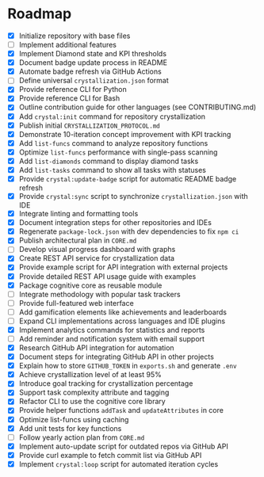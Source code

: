 # Roadmap

- [x] Initialize repository with base files
- [ ] Implement additional features
- [x] Implement Diamond state and KPI thresholds
- [x] Document badge update process in README
- [x] Automate badge refresh via GitHub Actions
- [ ] Define universal `crystallization.json` format
- [x] Provide reference CLI for Python
- [x] Provide reference CLI for Bash
- [x] Outline contribution guide for other languages (see CONTRIBUTING.md)
- [x] Add `crystal:init` command for repository crystallization
- [x] Publish initial `CRYSTALLIZATION_PROTOCOL.md`
- [x] Demonstrate 10-iteration concept improvement with KPI tracking
- [x] Add `list-funcs` command to analyze repository functions
- [x] Optimize `list-funcs` performance with single-pass scanning
- [x] Add `list-diamonds` command to display diamond tasks
- [x] Add `list-tasks` command to show all tasks with statuses
- [x] Provide `crystal:update-badge` script for automatic README badge refresh
- [x] Provide `crystal:sync` script to synchronize `crystallization.json` with IDE
- [x] Integrate linting and formatting tools
- [x] Document integration steps for other repositories and IDEs
- [x] Regenerate `package-lock.json` with dev dependencies to fix `npm ci`
- [x] Publish architectural plan in `CORE.md`
- [ ] Develop visual progress dashboard with graphs
- [x] Create REST API service for crystallization data
- [x] Provide example script for API integration with external projects
- [x] Provide detailed REST API usage guide with examples
- [x] Package cognitive core as reusable module
- [ ] Integrate methodology with popular task trackers
- [ ] Provide full-featured web interface
- [ ] Add gamification elements like achievements and leaderboards
- [ ] Expand CLI implementations across languages and IDE plugins
- [x] Implement analytics commands for statistics and reports
- [ ] Add reminder and notification system with email support
- [x] Research GitHub API integration for automation
- [x] Document steps for integrating GitHub API in other projects
- [x] Explain how to store `GITHUB_TOKEN` in `exports.sh` and generate `.env`
- [x] Achieve crystallization level of at least 95%
- [x] Introduce goal tracking for crystallization percentage
- [x] Support task complexity attribute and tagging
- [x] Refactor CLI to use the cognitive core library
- [x] Provide helper functions `addTask` and `updateAttributes` in core
- [x] Optimize list-funcs using caching
- [x] Add unit tests for key functions
- [ ] Follow yearly action plan from `CORE.md`
- [x] Implement auto-update script for outdated repos via GitHub API
- [x] Provide curl example to fetch commit list via GitHub API
- [x] Implement `crystal:loop` script for automated iteration cycles
